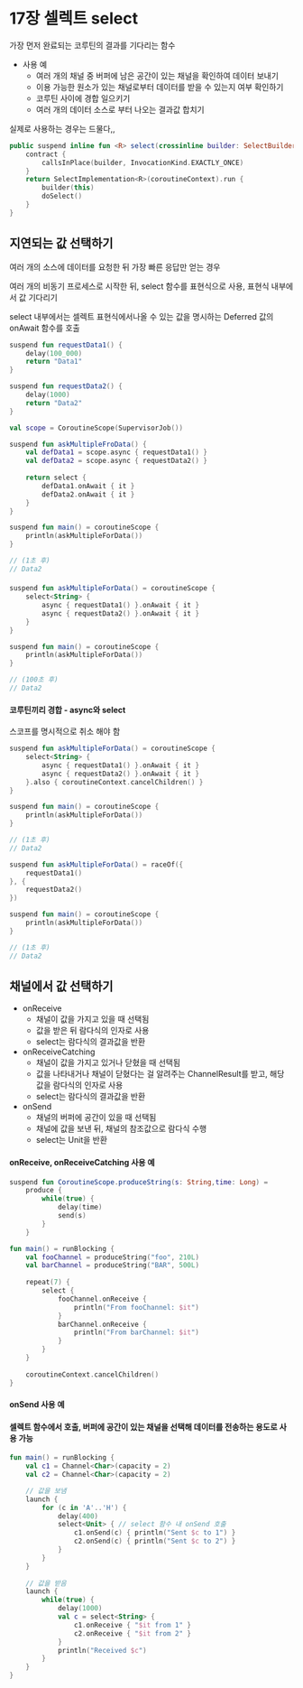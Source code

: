 # 17장 셀렉트 select

가장 먼저 완료되는 코루틴의 결과를 기다리는 함수

* 사용 예
  * 여러 개의 채널 중 버퍼에 남은 공간이 있는 채널을 확인하여 데이터 보내기
  * 이용 가능한 원소가 있는 채널로부터 데이터를 받을 수 있는지 여부 확인하기
  * 코루틴 사이에 경합 일으키기
  * 여러 개의 데이터 소스로 부터 나오는 결과값 합치기

실제로 사용하는 경우는 드물다,,

```kotlin
public suspend inline fun <R> select(crossinline builder: SelectBuilder<R>.() -> Unit): R {
    contract {
        callsInPlace(builder, InvocationKind.EXACTLY_ONCE)
    }
    return SelectImplementation<R>(coroutineContext).run {
        builder(this)
        doSelect()
    }
}
```



## 지연되는 값 선택하기

여러 개의 소스에 데이터를 요청한 뒤 가장 빠른 응답만 얻는 경우

여러 개의 비동기 프로세스로 시작한 뒤, select 함수를 표현식으로 사용, 표현식 내부에서 값 기다리기

select 내부에서는 셀렉트 표현식에서나올 수 있는 값을 명시하는 Deferred 값의 onAwait 함수를 호출

```kotlin
suspend fun requestData1() {
    delay(100_000)
    return "Data1"
}

suspend fun requestData2() {
    delay(1000)
    return "Data2"
}

val scope = CoroutineScope(SupervisorJob())

suspend fun askMultipleFroData() {
    val defData1 = scope.async { requestData1() }
    val defData2 = scope.async { requestData2() }
    
    return select {
        defData1.onAwait { it }
        defData2.onAwait { it }
    }
}

suspend fun main() = coroutineScope {
    println(askMultipleForData())
}

// (1초 후)
// Data2
```





####

```kotlin
suspend fun askMultipleForData() = coroutineScope {
    select<String> {
        async { requestData1() }.onAwait { it }
        async { requestData2() }.onAwait { it }
    }
}

suspend fun main() = coroutineScope {
    println(askMultipleForData())
}

// (100초 후)
// Data2
```



#### 코루틴끼리 경합 - async와 select

스코프를 명시적으로 취소 해야 함

```kotlin
suspend fun askMultipleForData() = coroutineScope {
    select<String> {
        async { requestData1() }.onAwait { it }
        async { requestData2() }.onAwait { it }
    }.also { coroutineContext.cancelChildren() }
}

suspend fun main() = coroutineScope {
    println(askMultipleForData())
}

// (1초 후)
// Data2
```



```kotlin
suspend fun askMultipleForData() = raceOf({
    requestData1()
}, {
    requestData2()
})

suspend fun main() = coroutineScope {
    println(askMultipleForData())
}

// (1초 후)
// Data2
```



## 채널에서 값 선택하기

* onReceive&#x20;
  * 채널이 값을 가지고 있을 때 선택됨
  * 값을 받은 뒤 람다식의 인자로 사용
  * select는 람다식의 결과값을 반환
* onReceiveCatching
  * 채널이 값을 가지고 있거나 닫혔을 때 선택됨
  * 값을 나타내거나 채널이 닫혔다는 걸 알려주는 ChannelResult를 받고, 해당 값을 람다식의 인자로 사용
  * select는 람다식의 결과값을 반환
* onSend
  * 채널의 버퍼에 공간이 있을 때 선택됨
  * 채널에 값을 보낸 뒤, 채널의 참조값으로 람다식 수행
  * select는 Unit을 반환

#### onReceive, onReceiveCatching 사용 예

```kotlin
suspend fun CoroutineScope.produceString(s: String,time: Long) = 
    produce {
        while(true) {
            delay(time)
            send(s)
        }
    }

fun main() = runBlocking {
    val fooChannel = produceString("foo", 210L)
    val barChannel = produceString("BAR", 500L)
    
    repeat(7) {
        select {
            fooChannel.onReceive {
                println("From fooChannel: $it")
            }
            barChannel.onReceive {
                println("From barChannel: $it")
            }
        }
    }
    
    coroutineContext.cancelChildren()
}
```

#### onSend 사용 예

#### 셀렉트 함수에서 호출, 버퍼에 공간이 있는 채널을 선택해 데이터를 전송하는 용도로 사용 가능

```kotlin
fun main() = runBlocking {
    val c1 = Channel<Char>(capacity = 2)
    val c2 = Channel<Char>(capacity = 2)

    // 값을 보냄    
    launch {
        for (c in 'A'..'H') {
            delay(400)
            select<Unit> { // select 함수 내 onSend 호출
                c1.onSend(c) { println("Sent $c to 1") }
                c2.onSend(c) { println("Sent $c to 2") }
            }
        }
    }
    
    // 값을 받음
    launch {
        while(true) {
            delay(1000)
            val c = select<String> {
                c1.onReceive { "$it from 1" }
                c2.onReceive { "$it from 2" }
            }
            println("Received $c")
        }
    }
}
```

